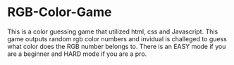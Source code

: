 # RGB-Color-Game
This is a color guessing game that utilized html, css and Javascript. This game outputs random rgb color numbers and invidual is challeged to guess what color does the RGB number belongs to. There is an EASY mode if you are a beginner and HARD mode if you are a pro.
